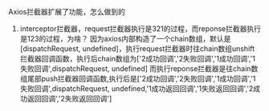 Axios拦截器扩展了功能，怎么做到的

1. interceptor拦截器，request拦截器执行是321的过程，而reponse拦截器执行是123的过程，为啥？
    因为axios内部构造了一个chain数组，默认是[dispatchRequest, undefined]，执行request拦截器时往chain数组unshift拦截器回调函数，执行后chain数组为['2成功回调','2失败回调','1成功回调','1失败回调',dispatchRequest, undefined]
    而执行reponse拦截器是往chain数组尾部push拦截器回调函数,执行后是['2成功回调','2失败回调','1成功回调','1失败回调',dispatchRequest, undefined,'1成功返回回调','1失败返回回调','2成功返回回调','2失败返回回调']
